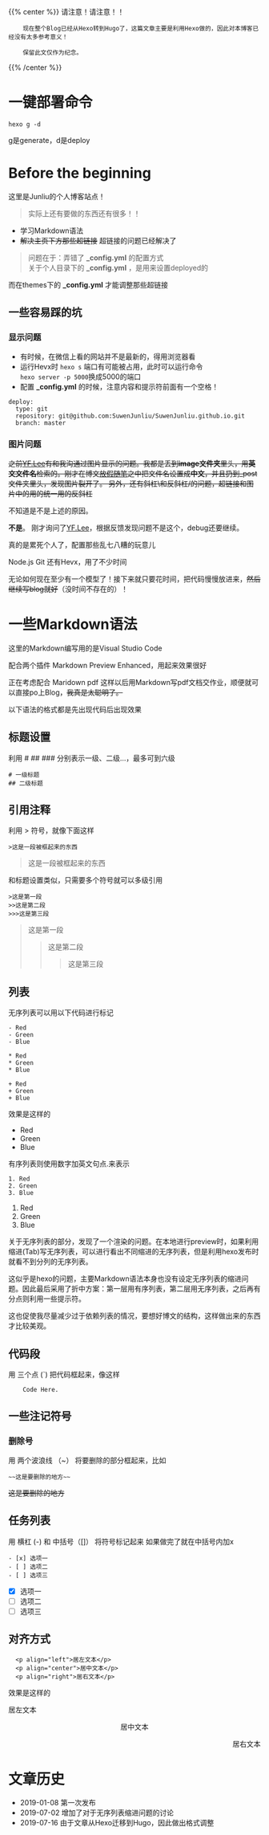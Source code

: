 

{{% center %}}
        请注意！请注意！！

        现在整个Blog已经从Hexo转到Hugo了，这篇文章主要是利用Hexo做的，因此对本博客已经没有太多参考意义！

        保留此文仅作为纪念。
{{% /center %}}

# 一键部署命令
```
hexo g -d
```
g是generate，d是deploy

# Before the beginning
这里是Junliu的个人博客站点！

>实际上还有要做的东西还有很多！！    
* 学习Markdown语法  
* ~~解决主页下方那些超链接~~
超链接的问题已经解决了
> 问题在于：弄错了 **_config.yml** 的配置方式  
关于个人目录下的 **_config.yml** ，是用来设置deployed的  

而在themes下的 **_config.yml** 才能调整那些超链接

## 一些容易踩的坑
### 显示问题

* 有时候，在微信上看的网站并不是最新的，得用浏览器看  
* 运行Hevx时 `hexo s` 端口有可能被占用，此时可以运行命令  
   `hexo server -p 5000`换成5000的端口
* 配置 **_config.yml** 的时候，注意内容和提示符前面有一个空格！


``` 
deploy:
  type: git
  repository: git@github.com:SuwenJunliu/SuwenJunliu.github.io.git
  branch: master
```

### 图片问题
~~之前[YF.Lee](https://pegmatite.github.io/)有和我沟通过图片显示的问题。我都是丢到**image文件夹**里头，用**英文文件名**检索的。刚才在博文[放假随笔](https://www.junliusw.cn/2019/02/15/%E6%94%BE%E5%81%87%E9%9A%8F%E7%AC%94/)之中把文件名设置成**中文**，并且扔到_post文件夹里头，发现图片裂开了。
另外，还有斜杠\和反斜杠/的问题，超链接和图片中的用的统一用的反斜杠~~

不知道是不是上述的原因。

**不是**。
刚才询问了[YF.Lee](https://pegmatite.github.io/)，根据反馈发现问题不是这个，debug还要继续。






真的是累死个人了，配置那些乱七八糟的玩意儿  

Node.js Git 还有Hevx，用了不少时间  

无论如何现在至少有一个模型了！接下来就只要花时间，把代码慢慢放进来，~~然后继续写blog就好~~（没时间不存在的）！

# 一些Markdown语法
这里的Markdown编写用的是Visual Studio Code  

配合两个插件 Markdown Preview Enhanced，用起来效果很好  

正在考虑配合 Maridown pdf 这样以后用Markdown写pdf文档交作业，顺便就可以直接po上Blog，~~我真是太聪明了。~~

以下语法的格式都是先出现代码后出现效果

## 标题设置
利用 # ## ### 分别表示一级、二级...，最多可到六级
```
# 一级标题
## 二级标题
```

## 引用注释
利用 > 符号，就像下面这样
```
>这是一段被框起来的东西
```

>这是一段被框起来的东西

和标题设置类似，只需要多个符号就可以多级引用
```
>这是第一段
>>这是第二段
>>>这是第三段
```

>这是第一段
>>这是第二段
>>>这是第三段

## 列表
无序列表可以用以下代码进行标记
```
- Red
- Green
- Blue

* Red
* Green
* Blue

+ Red
+ Green
+ Blue
```
效果是这样的
- Red
- Green
- Blue

有序列表则使用数字加英文句点.来表示
```
1. Red
2. Green
3. Blue
```
1. Red
2. Green
3. Blue

关于无序列表的部分，发现了一个渲染的问题。在本地进行preview时，如果利用缩进(Tab)写无序列表，可以进行看出不同缩进的无序列表，但是利用hexo发布时就看不到分列的无序列表。

这似乎是hexo的问题，主要Markdown语法本身也没有设定无序列表的缩进问题。因此最后采用了折中方案：第一层用有序列表，第二层用无序列表，之后再有分点则利用一些提示符。

这也促使我尽量减少过于依赖列表的情况，要想好博文的结构，这样做出来的东西才比较美观。
## 代码段
用 三个点 (`)  把代码框起来，像这样


```
    Code Here.
```

## 一些注记符号

### 删除号
用 两个波浪线 （~） 将要删除的部分框起来，比如

```
~~这是要删除的地方~~
```

~~这是要删除的地方~~

### 

## 任务列表
用 横杠 (-)  和 中括号（[]） 将符号标记起来 如果做完了就在中括号内加x
```
- [x] 选项一
- [ ] 选项二  
- [ ] 选项三
```
- [x] 选项一
- [ ] 选项二  
- [ ] 选项三

## 对齐方式
```
  <p align="left">居左文本</p>
  <p align="center">居中文本</p>
  <p align="right">居右文本</p>
```
效果是这样的

<p align="left">居左文本</p>
<p align="center">居中文本</p>
<p align="right">居右文本</p>

# 文章历史
-  2019-01-08 第一次发布
-  2019-07-02 增加了对于无序列表缩进问题的讨论
-  2019-07-16 由于文章从Hexo迁移到Hugo，因此做出格式调整